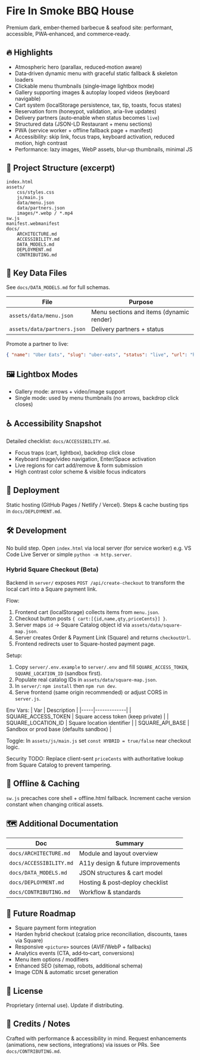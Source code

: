 # Fire In Smoke BBQ House

Premium dark, ember‑themed barbecue & seafood site: performant, accessible, PWA‑enhanced, and commerce‑ready.

## 🔥 Highlights
- Atmospheric hero (parallax, reduced‑motion aware)
- Data‑driven dynamic menu with graceful static fallback & skeleton loaders
- Clickable menu thumbnails (single‑image lightbox mode)
- Gallery supporting images & autoplay looped videos (keyboard navigable)
- Cart system (localStorage persistence, tax, tip, toasts, focus states)
- Reservation form (honeypot, validation, aria-live updates)
- Delivery partners (auto‑enable when status becomes `live`)
- Structured data (JSON-LD Restaurant + menu sections)
- PWA (service worker + offline fallback page + manifest)
- Accessibility: skip link, focus traps, keyboard activation, reduced motion, high contrast
- Performance: lazy images, WebP assets, blur‑up thumbnails, minimal JS

## 📁 Project Structure (excerpt)
```
index.html
assets/
	css/styles.css
	js/main.js
	data/menu.json
	data/partners.json
	images/*.webp / *.mp4
sw.js
manifest.webmanifest
docs/
	ARCHITECTURE.md
	ACCESSIBILITY.md
	DATA_MODELS.md
	DEPLOYMENT.md
	CONTRIBUTING.md
```

## 🧩 Key Data Files
See `docs/DATA_MODELS.md` for full schemas.

| File | Purpose |
|------|---------|
| `assets/data/menu.json` | Menu sections and items (dynamic render) |
| `assets/data/partners.json` | Delivery partners + status |

Promote a partner to live:
```json
{ "name": "Uber Eats", "slug": "uber-eats", "status": "live", "url": "https://www.ubereats.com/your-store" }
```

## 🖼 Lightbox Modes
- Gallery mode: arrows + video/image support
- Single mode: used by menu thumbnails (no arrows, backdrop click closes)

## ♿ Accessibility Snapshot
Detailed checklist: `docs/ACCESSIBILITY.md`.
- Focus traps (cart, lightbox), backdrop click close
- Keyboard image/video navigation, Enter/Space activation
- Live regions for cart add/remove & form submission
- High contrast color scheme & visible focus indicators

## 🚀 Deployment
Static hosting (GitHub Pages / Netlify / Vercel). Steps & cache busting tips in `docs/DEPLOYMENT.md`.

## 🛠 Development
No build step. Open `index.html` via local server (for service worker) e.g. VS Code Live Server or simple `python -m http.server`.

### Hybrid Square Checkout (Beta)
Backend in `server/` exposes `POST /api/create-checkout` to transform the local cart into a Square payment link.

Flow:
1. Frontend cart (localStorage) collects items from `menu.json`.
2. Checkout button posts `{ cart:[{id,name,qty,priceCents}] }`.
3. Server maps `id` -> Square Catalog object id via `assets/data/square-map.json`.
4. Server creates Order & Payment Link (Square) and returns `checkoutUrl`.
5. Frontend redirects user to Square-hosted payment page.

Setup:
1. Copy `server/.env.example` to `server/.env` and fill `SQUARE_ACCESS_TOKEN`, `SQUARE_LOCATION_ID` (sandbox first).
2. Populate real catalog IDs in `assets/data/square-map.json`.
3. In `server/`: `npm install` then `npm run dev`.
4. Serve frontend (same origin recommended) or adjust CORS in `server.js`.

Env Vars:
| Var | Description |
|-----|-------------|
| SQUARE_ACCESS_TOKEN | Square access token (keep private) |
| SQUARE_LOCATION_ID  | Square location identifier |
| SQUARE_API_BASE     | Sandbox or prod base (defaults sandbox) |

Toggle: In `assets/js/main.js` set `const HYBRID = true/false` near checkout logic.

Security TODO: Replace client-sent `priceCents` with authoritative lookup from Square Catalog to prevent tampering.

## 🔐 Offline & Caching
`sw.js` precaches core shell + offline.html fallback. Increment cache version constant when changing critical assets.

## 🗺 Additional Documentation
| Doc | Summary |
|-----|---------|
| `docs/ARCHITECTURE.md` | Module and layout overview |
| `docs/ACCESSIBILITY.md` | A11y design & future improvements |
| `docs/DATA_MODELS.md` | JSON structures & cart model |
| `docs/DEPLOYMENT.md` | Hosting & post‑deploy checklist |
| `docs/CONTRIBUTING.md` | Workflow & standards |

## 🧪 Future Roadmap
- Square payment form integration
- Harden hybrid checkout (catalog price reconciliation, discounts, taxes via Square)
- Responsive `<picture>` sources (AVIF/WebP + fallbacks)
- Analytics events (CTA, add‑to‑cart, conversions)
- Menu item options / modifiers
- Enhanced SEO (sitemap, robots, additional schema)
- Image CDN & automatic srcset generation

## 📏 License
Proprietary (internal use). Update if distributing.

## 🙌 Credits / Notes
Crafted with performance & accessibility in mind. Request enhancements (animations, new sections, integrations) via issues or PRs. See `docs/CONTRIBUTING.md`.
